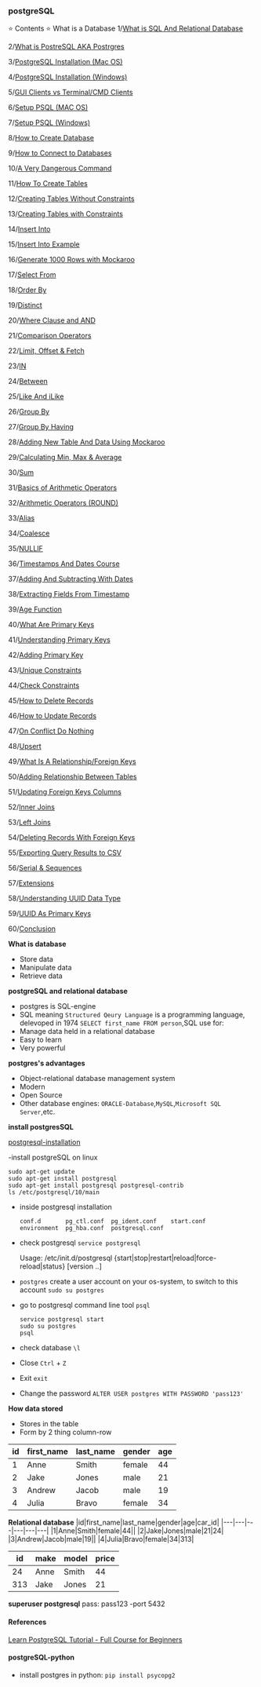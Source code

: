 ### postgreSQL

⭐️ Contents ⭐️
What is a Database
1/[What is SQL And Relational Database]()

2/[What is PostreSQL AKA Postrgres]()

3/[PostgreSQL Installation (Mac OS)]()

4/[PostgreSQL Installation (Windows)]()

5/[GUI Clients vs Terminal/CMD Clients](/PostgreSQL/postgresql5)

6/[Setup PSQL (MAC OS)]()

7/[Setup PSQL (Windows)]()

8/[How to Create Database]()

9/[How to Connect to Databases]()

10/[A Very Dangerous Command]()

11/[How To Create Tables]()

12/[Creating Tables Without Constraints]()

13/[Creating Tables with Constraints]()

14/[Insert Into]()

15/[Insert Into Example]()

16/[Generate 1000 Rows with Mockaroo]()

17/[Select From]()

18/[Order By]()

19/[Distinct]()

20/[Where Clause and AND]()

21/[Comparison Operators]()

22/[Limit, Offset & Fetch]()

23/[IN]()

24/[Between]()

25/[Like And iLike]()

26/[Group By]()

27/[Group By Having]()

28/[Adding New Table And Data Using Mockaroo]()

29/[Calculating Min, Max & Average]()

30/[Sum]()

31/[Basics of Arithmetic Operators]()

32/[Arithmetic Operators (ROUND)]()

33/[Alias]()

34/[Coalesce]()

35/[NULLIF]()

36/[Timestamps And Dates Course]()

37/[Adding And Subtracting With Dates]()

38/[Extracting Fields From Timestamp]()

39/[Age Function]()

40/[What Are Primary Keys]()

41/[Understanding Primary Keys]()

42/[Adding Primary Key]()

43/[Unique Constraints]()

44/[Check Constraints]()

45/[How to Delete Records]()

46/[How to Update Records]()

47/[On Conflict Do Nothing]()

48/[Upsert]()

49/[What Is A Relationship/Foreign Keys]()

50/[Adding Relationship Between Tables]()

51/[Updating Foreign Keys Columns]()

52/[Inner Joins]()

53/[Left Joins]()

54/[Deleting Records With Foreign Keys]()

55/[Exporting Query Results to CSV]()

56/[Serial & Sequences]()

57/[Extensions]()

58/[Understanding UUID Data Type]()

59/[UUID As Primary Keys]()

60/[Conclusion]()

**What is database**
- Store data
- Manipulate data
- Retrieve data

**postgreSQL and relational database**
- postgres is SQL-engine
- SQL meaning `Structured Qeury Language` is a programming language, delevoped in 1974 `SELECT first_name FROM person`,SQL use for:
- Manage data held in a relational database
- Easy to learn
- Very powerful

**postgres's advantages**
- Object-relational database management system
- Modern
- Open Source
- Other database engines: `ORACLE-Database`,`MySQL`,`Microsoft SQL Server`,etc.

**install postgresSQL**

[postgresql-installation](https://www.enterprisedb.com/downloads/postgres-postgresql-downloads)

-install postgreSQL on linux

    sudo apt-get update
    sudo apt-get install postgresql
    sudo apt-get install postgresql postgresql-contrib
    ls /etc/postgresql/10/main
  
- inside postgresql installation

      conf.d       pg_ctl.conf  pg_ident.conf    start.conf
      environment  pg_hba.conf  postgresql.conf

- check postgresql `service postgresql`
  
  Usage: /etc/init.d/postgresql {start|stop|restart|reload|force-reload|status} [version ..]

- `postgres` create a user account on your os-system, to switch to this account `sudo su postgres`

- go to postgresql command line tool `psql`

      service postgresql start
      sudo su postgres
      psql

- check database `\l`
- Close `Ctrl` + `Z`
- Exit `exit`
- Change the password `ALTER USER postgres WITH PASSWORD 'pass123'`

**How data stored**
- Stores in the table
- Form by 2 thing column-row

|id|first_name|last_name|gender|age|
|---|---|---|---|---|
|1|Anne|Smith|female|44|
|2|Jake|Jones|male|21|
|3|Andrew|Jacob|male|19|
|4|Julia|Bravo|female|34|

**Relational database**
|id|first_name|last_name|gender|age|car_id|
|---|---|---|---|---|---|
|1|Anne|Smith|female|44||
|2|Jake|Jones|male|21|24|
|3|Andrew|Jacob|male|19||
|4|Julia|Bravo|female|34|313|

|id|make|model|price|
|---|---|---|---|
|24|Anne|Smith|44|
|313|Jake|Jones|21|

**superuser postgresql**
pass: pass123 -port 5432

#### References

[Learn PostgreSQL Tutorial - Full Course for Beginners](https://www.youtube.com/watch?v=qw--VYLpxG4)

#### postgreSQL-python

- install postgres in python: `pip install psycopg2`

